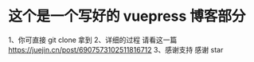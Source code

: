 # 这个是一个写好的 vuepress 博客部分 
  1、你可直接 git clone 拿到
  2、详细的过程 请看这一篇 https://juejin.cn/post/6907573102511816712
  3、感谢支持 感谢 star
